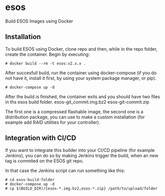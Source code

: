 # esos 
Build ESOS Images using Docker

## Installation
To build ESOS using Docker, clone repo and then, while in the repo folder, create the container. Begin by executing:

```console
# docker build --rm -t esos:v2.x.x .
```

After succesfull build, run the container using docker-compose (if you do not have it, install it first, by using your system package manager, or pip).
```console
# docker-compose up -d
```

After the build is finished, the container exits and you should have two files in ths esos build folder.
esos-git_commit.img.bz2
esos-git-commit.zip

The first one is a compressed flashable image, the second one is a distribution package, you can use to make a custom installation (for example add RAID utilities for your controller).

## Integration with CI/CD
If you want to integrate this builder into your CI/CD pipeline (for example Jenkins), you can do so by making Jenkins trigger the build, when an new tag is commited on the ESOS git repo.

In that case the Jenkins script can run something like this:
```console
# cd esos-build-folder
# docker-compose up -d
# cp $(BUILD_DIR)/{esos-*.img.bz2,esos-*.zip} /path/to/upload/folder
```
